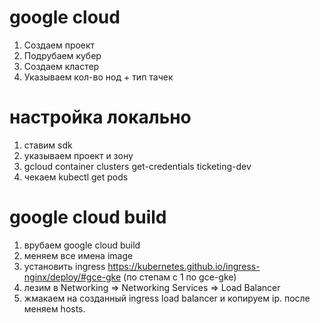 # google cloud
1. Создаем проект
2. Подрубаем кубер
3. Создаем кластер
4. Указываем кол-во нод + тип тачек

# настройка локально
1. ставим sdk
2. указываем проект и зону
3. gcloud container clusters get-credentials ticketing-dev
4. чекаем kubectl get pods  

# google cloud build
1. врубаем google cloud build
2. меняем все имена image
3. установить ingress https://kubernetes.github.io/ingress-nginx/deploy/#gce-gke (по степам с 1 по gce-gke)
4. лезим в Networking => Networking Services => Load Balancer
5. жмакаем на созданный ingress load balancer и копируем ip. после меняем hosts.
